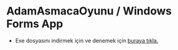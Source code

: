 # AdamAsmacaOyunu / Windows Forms App 
- Exe dosyasını indirmek için ve denemek için [buraya tıkla.](https://github.com/taylanunutmaz/AdamAsmacaOyunu-C-_WFA-/raw/master/AdamAsmacaOyunu/Properties/AdamAsmacaOyunu.exe)
